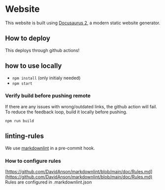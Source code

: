 # Website

This website is built using [Docusaurus 2](https://docusaurus.io/), a modern static website generator.

## How to deploy

This deploys through github actions!

## how to use locally

- `npm install` (only initialy needed)
- `npm start`

### Verify build before pushing remote

If there are any issues with wrong/outdated links, the github action will fail. To reduce the feedback loop, build it locally before pushing.

`npm run build`

## linting-rules

We use [markdownlint](https://www.npmjs.com/package/markdownlint) in a pre-commit hook.

### How to configure rules

[https://github.com/DavidAnson/markdownlint/blob/main/doc/Rules.md](https://github.com/DavidAnson/markdownlint/blob/main/doc/Rules.md)  
Rules are configured in .markdownlint.json
